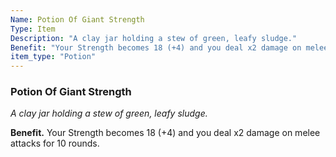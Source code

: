 ```yaml
---
Name: Potion Of Giant Strength
Type: Item
Description: "A clay jar holding a stew of green, leafy sludge."
Benefit: "Your Strength becomes 18 (+4) and you deal x2 damage on melee attacks for 10 rounds."
item_type: "Potion"
---
```


### Potion Of Giant Strength

_A clay jar holding a stew of green, leafy sludge._

**Benefit.** Your Strength becomes 18 (+4) and you deal x2 damage on melee attacks for 10 rounds.

